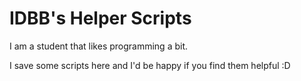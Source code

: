 # IDBB's Helper Scripts

I am a student that likes programming a bit.

I save some scripts here and I'd be happy if you find them helpful :D
